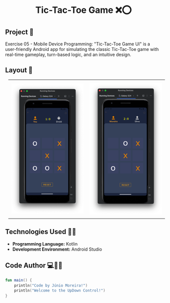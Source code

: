 <h1 align="center">Tic-Tac-Toe Game ❌⭕ </h1>

## Project 🎯 

Exercise 05 - Mobile Device Programming: "Tic-Tac-Toe Game UI" is a user-friendly Android app for simulating the classic Tic-Tac-Toe game with real-time gameplay, turn-based logic, and an intuitive design.
 

## Layout 🎨 

<div align="center">
  <table style="border-collapse: collapse; margin: 10px;">
    <tr>
      <td style="padding: 10px; text-align: center;">
        <img src="./images/fig1.png" alt="App Screenshot" width="400"/>
      </td>
      <td style="padding: 10px; text-align: center;">
        <img src="./images/fig2.png" alt="App Screenshot" width="400"/>
      </td>
    </tr>
  </table>
</div>

## Technologies Used 🤖🍏

- **Programming Language:** Kotlin
- **Development Environment:** Android Studio

## Code Author 💻👨‍💻

```kotlin
fun main() {
    println("Code by Júnio Moreira!")
    println("Welcome to the UpDown Control!")
}
